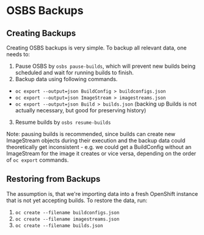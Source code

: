 # OSBS Backups

## Creating Backups

Creating OSBS backups is very simple. To backup all relevant data, one needs to:

1. Pause OSBS by `osbs pause-builds`, which will prevent new builds being scheduled and wait for running builds to finish.
2. Backup data using following commands.
  * `oc export --output=json BuildConfig > buildconfigs.json`
  * `oc export --output=json ImageStream > imagestreams.json`
  * `oc export --output=json Build > builds.json` (backing up Builds is not actually necessary, but good for preserving history)
3. Resume builds by `osbs resume-builds`

Note: pausing builds is recommended, since builds can create new ImageStream objects during their execution and the backup data could theoretically get inconsistent - e.g. we could get a BuildConfig without an ImageStream for the image it creates or vice versa, depending on the order of `oc export` commands.

## Restoring from Backups

The assumption is, that we're importing data into a fresh OpenShift instance that is not yet accepting builds. To restore the data, run:

1. `oc create --filename buildconfigs.json`
2. `oc create --filename imagestreams.json`
3. `oc create --filename builds.json`
